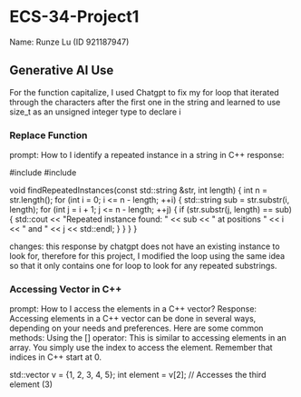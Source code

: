 # ECS-34-Project1

Name: Runze Lu (ID 921187947)

## Generative AI Use

For the function capitalize, I used Chatgpt to fix my for loop that iterated through the characters after the first one in the string and learned to use size_t as an unsigned integer type to declare i

### Replace Function
prompt: How to I identify a repeated instance in a string in C++
response:

#include <iostream>
#include <string>

void findRepeatedInstances(const std::string &str, int length) {
    int n = str.length();
    for (int i = 0; i <= n - length; ++i) {
        std::string sub = str.substr(i, length);
        for (int j = i + 1; j <= n - length; ++j) {
            if (str.substr(j, length) == sub) {
                std::cout << "Repeated instance found: " << sub << " at positions " << i << " and " << j << std::endl;
            }
        }
    }
}

changes: this response by chatgpt does not have an existing instance to look for, therefore for this project, I modified the loop using the same idea so that it only contains one for loop to look for any repeated substrings. 

### Accessing Vector in C++
prompt: How to I access the elements in a C++ vector?
Response: Accessing elements in a C++ vector can be done in several ways, depending on your needs and preferences. Here are some common methods:
Using the [] operator: This is similar to accessing elements in an array. You simply use the index to access the element. Remember that indices in C++ start at 0.

std::vector<int> v = {1, 2, 3, 4, 5};
int element = v[2]; // Accesses the third element (3)

